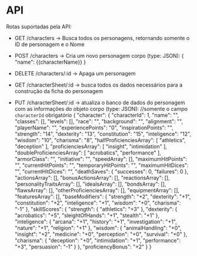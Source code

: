 # API

Rotas suportadas pela API:

* GET /characters -> Busca todos os personagens, retornando somente o ID de personagem e o Nome

* POST /characters -> Cria um novo personagem
corpo (type: JSON):
{
    "name": {{characterName}}
}

* DELETE /characters/:id -> Apaga um personagem

* GET /characterSheet/:id -> busca todos os dados necessários para a construção da ficha do personagem

* PUT /characterSheet/:id -> atualiza o banco de dados do personagem com as informações do objeto
corpo (type: JSON): //somente o campo `characterId` obrigatório
{
    "character": {
        "characterId": 1,
        "name": "",
        "classes": [],
        "levels": [],
        "race": "",
        "background": "",
        "alignment": "",
        "playerName": "",
        "experiencePoints": "0",
        "inspirationPoints": "",
        "strength": "14",
        "dexterity": "13",
        "constitution": "15",
        "inteligence": "12",
        "wisdom": "10",
        "charisma": "8",
        "halfProficienciesArray": [
            "athletics",
            "deception"
        ],
        "proficienciesArray": [
            "insight",
            "intimidation"
        ],
        "doubleProficienciesArray": [
            "acrobatics",
            "performance"
        ],
        "armorClass": "",
        "initiative": "",
        "speedArray": [],
        "maximumHitPoints": "",
        "currentHitPoints": "",
        "temporaryHitPoints": "",
        "maximumHitDices": "",
        "currentHitDices": "",
        "deathSaves": {
            "successes": 0,
            "failures": 0
        },
        "actionsArray": [],
        "bonusActionsArray": [],
        "reactionsArray": [],
        "personalityTraitsArray": [],
        "idealsArray": [],
        "bondsArray": [],
        "flawsArray": [],
        "otherProficienciesArray": [],
        "equipmentArray": [],
        "featuresArray": [],
        "baseModifiers": {
            "strength": "+2",
            "dexterity": "+1",
            "constitution": "+2",
            "inteligence": "+1",
            "wisdom": "+0",
            "charisma": "-1"
        },
        "skillScores": {
            "strength": {
                "athletics": "+3"
            },
            "dexterity": {
                "acrobatics": "+5",
                "sleightOfHands": "+1",
                "stealth": "+1"
            },
            "inteligence": {
                "arcana": "+1",
                "history": "+1",
                "investigation": "+1",
                "nature": "+1",
                "religion": "+1"
            },
            "wisdom": {
                "animalHandling": "+0",
                "insight": "+2",
                "medicine": "+0",
                "perception": "+0",
                "survival": "+0"
            },
            "charisma": {
                "deception": "+0",
                "intimidation": "+1",
                "performance": "+3",
                "persuasion": "-1"
            }
        },
        "proficiencyBonus": "+2"
    }
}